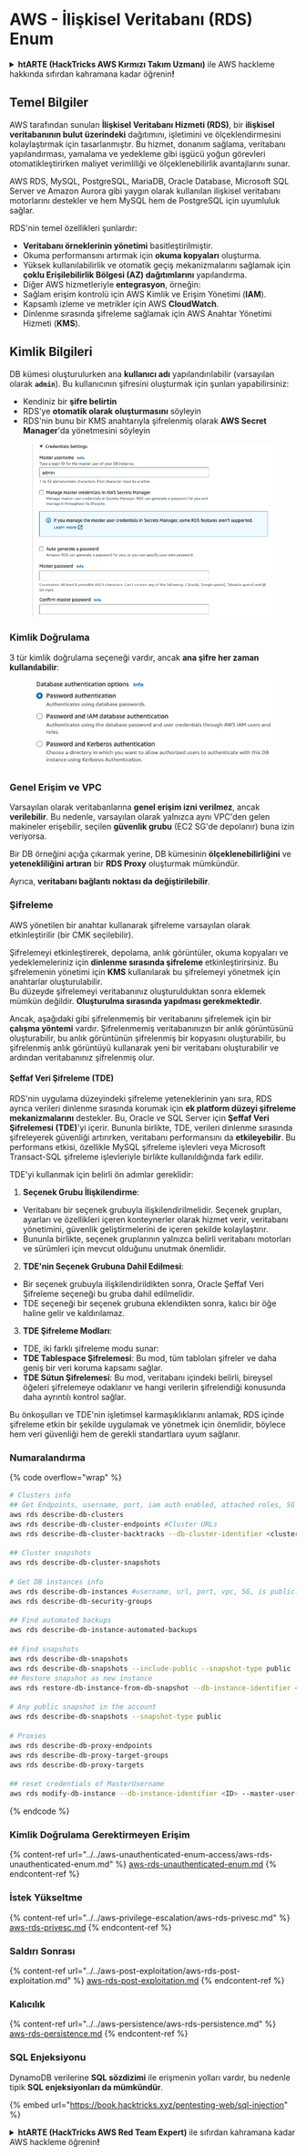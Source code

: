# AWS - İlişkisel Veritabanı (RDS) Enum

<details>

<summary><strong>htARTE (HackTricks AWS Kırmızı Takım Uzmanı)</strong> ile AWS hackleme hakkında sıfırdan kahramana kadar öğrenin<strong>!</strong></summary>

HackTricks'ı desteklemenin diğer yolları:

* Şirketinizi HackTricks'te **reklamınızı görmek** veya HackTricks'i **PDF olarak indirmek** için [**ABONELİK PLANLARI**](https://github.com/sponsors/carlospolop)'na göz atın!
* [**Resmi PEASS & HackTricks ürünlerini**](https://peass.creator-spring.com) edinin
* [**The PEASS Ailesi'ni**](https://opensea.io/collection/the-peass-family) keşfedin, özel [**NFT'lerimiz**](https://opensea.io/collection/the-peass-family) koleksiyonu
* 💬 [**Discord grubuna**](https://discord.gg/hRep4RUj7f) veya [**telegram grubuna**](https://t.me/peass) **katılın** veya **Twitter** 🐦 [**@hacktricks_live**](https://twitter.com/hacktricks_live)'ı takip edin.
* Hacking hilelerinizi göndererek HackTricks ve HackTricks Cloud github depolarına PR göndererek **hacking hilelerinizi paylaşın**.

</details>

## Temel Bilgiler

AWS tarafından sunulan **İlişkisel Veritabanı Hizmeti (RDS)**, bir **ilişkisel veritabanının bulut üzerindeki** dağıtımını, işletimini ve ölçeklendirmesini kolaylaştırmak için tasarlanmıştır. Bu hizmet, donanım sağlama, veritabanı yapılandırması, yamalama ve yedekleme gibi işgücü yoğun görevleri otomatikleştirirken maliyet verimliliği ve ölçeklenebilirlik avantajlarını sunar.

AWS RDS, MySQL, PostgreSQL, MariaDB, Oracle Database, Microsoft SQL Server ve Amazon Aurora gibi yaygın olarak kullanılan ilişkisel veritabanı motorlarını destekler ve hem MySQL hem de PostgreSQL için uyumluluk sağlar.

RDS'nin temel özellikleri şunlardır:

- **Veritabanı örneklerinin yönetimi** basitleştirilmiştir.
- Okuma performansını artırmak için **okuma kopyaları** oluşturma.
- Yüksek kullanılabilirlik ve otomatik geçiş mekanizmalarını sağlamak için **çoklu Erişilebilirlik Bölgesi (AZ) dağıtımlarını** yapılandırma.
- Diğer AWS hizmetleriyle **entegrasyon**, örneğin:
- Sağlam erişim kontrolü için AWS Kimlik ve Erişim Yönetimi (**IAM**).
- Kapsamlı izleme ve metrikler için AWS **CloudWatch**.
- Dinlenme sırasında şifreleme sağlamak için AWS Anahtar Yönetimi Hizmeti (**KMS**).

## Kimlik Bilgileri

DB kümesi oluşturulurken ana **kullanıcı adı** yapılandırılabilir (varsayılan olarak **`admin`**). Bu kullanıcının şifresini oluşturmak için şunları yapabilirsiniz:

* Kendiniz bir **şifre belirtin**
* RDS'ye **otomatik olarak oluşturmasını** söyleyin
* RDS'nin bunu bir KMS anahtarıyla şifrelenmiş olarak **AWS Secret Manager**'da yönetmesini söyleyin

<figure><img src="../../../../.gitbook/assets/image (18) (1).png" alt=""><figcaption></figcaption></figure>

### Kimlik Doğrulama

3 tür kimlik doğrulama seçeneği vardır, ancak **ana şifre her zaman kullanılabilir**:

<figure><img src="../../../../.gitbook/assets/image (19) (2).png" alt=""><figcaption></figcaption></figure>

### Genel Erişim ve VPC

Varsayılan olarak veritabanlarına **genel erişim izni verilmez**, ancak **verilebilir**. Bu nedenle, varsayılan olarak yalnızca aynı VPC'den gelen makineler erişebilir, seçilen **güvenlik grubu** (EC2 SG'de depolanır) buna izin veriyorsa.

Bir DB örneğini açığa çıkarmak yerine, DB kümesinin **ölçeklenebilirliğini** ve **yetenekliliğini artıran** bir **RDS Proxy** oluşturmak mümkündür.

Ayrıca, **veritabanı bağlantı noktası da değiştirilebilir**.

### Şifreleme

AWS yönetilen bir anahtar kullanarak şifreleme varsayılan olarak etkinleştirilir (bir CMK seçilebilir).

Şifrelemeyi etkinleştirerek, depolama, anlık görüntüler, okuma kopyaları ve yedeklemeleriniz için **dinlenme sırasında şifreleme** etkinleştirirsiniz. Bu şifrelemenin yönetimi için **KMS** kullanılarak bu şifrelemeyi yönetmek için anahtarlar oluşturulabilir.\
Bu düzeyde şifrelemeyi veritabanınız oluşturulduktan sonra eklemek mümkün değildir. **Oluşturulma sırasında yapılması gerekmektedir**.

Ancak, aşağıdaki gibi şifrelenmemiş bir veritabanını şifrelemek için bir **çalışma yöntemi** vardır. Şifrelenmemiş veritabanınızın bir anlık görüntüsünü oluşturabilir, bu anlık görüntünün şifrelenmiş bir kopyasını oluşturabilir, bu şifrelenmiş anlık görüntüyü kullanarak yeni bir veritabanı oluşturabilir ve ardından veritabanınız şifrelenmiş olur.

#### Şeffaf Veri Şifreleme (TDE)

RDS'nin uygulama düzeyindeki şifreleme yeteneklerinin yanı sıra, RDS ayrıca verileri dinlenme sırasında korumak için **ek platform düzeyi şifreleme mekanizmalarını** destekler. Bu, Oracle ve SQL Server için **Şeffaf Veri Şifrelemesi (TDE)**'yi içerir. Bununla birlikte, TDE, verileri dinlenme sırasında şifreleyerek güvenliği artırırken, veritabanı performansını da **etkileyebilir**. Bu performans etkisi, özellikle MySQL şifreleme işlevleri veya Microsoft Transact-SQL şifreleme işlevleriyle birlikte kullanıldığında fark edilir.

TDE'yi kullanmak için belirli ön adımlar gereklidir:

1. **Seçenek Grubu İlişkilendirme**:
- Veritabanı bir seçenek grubuyla ilişkilendirilmelidir. Seçenek grupları, ayarları ve özellikleri içeren konteynerler olarak hizmet verir, veritabanı yönetimini, güvenlik geliştirmelerini de içeren şekilde kolaylaştırır.
- Bununla birlikte, seçenek gruplarının yalnızca belirli veritabanı motorları ve sürümleri için mevcut olduğunu unutmak önemlidir.

2. **TDE'nin Seçenek Grubuna Dahil Edilmesi**:
- Bir seçenek grubuyla ilişkilendirildikten sonra, Oracle Şeffaf Veri Şifreleme seçeneği bu gruba dahil edilmelidir.
- TDE seçeneği bir seçenek grubuna eklendikten sonra, kalıcı bir öğe haline gelir ve kaldırılamaz.

3. **TDE Şifreleme Modları**:
- TDE, iki farklı şifreleme modu sunar:
- **TDE Tablespace Şifrelemesi**: Bu mod, tüm tabloları şifreler ve daha geniş bir veri koruma kapsamı sağlar.
- **TDE Sütun Şifrelemesi**: Bu mod, veritabanı içindeki belirli, bireysel öğeleri şifrelemeye odaklanır ve hangi verilerin şifrelendiği konusunda daha ayrıntılı kontrol sağlar.

Bu önkoşulları ve TDE'nin işletimsel karmaşıklıklarını anlamak, RDS içinde şifreleme etkin bir şekilde uygulamak ve yönetmek için önemlidir, böylece hem veri güvenliği hem de gerekli standartlara uyum sağlanır.

### Numaralandırma

{% code overflow="wrap" %}
```bash
# Clusters info
## Get Endpoints, username, port, iam auth enabled, attached roles, SG
aws rds describe-db-clusters
aws rds describe-db-cluster-endpoints #Cluster URLs
aws rds describe-db-cluster-backtracks --db-cluster-identifier <cluster-name>

## Cluster snapshots
aws rds describe-db-cluster-snapshots

# Get DB instances info
aws rds describe-db-instances #username, url, port, vpc, SG, is public?
aws rds describe-db-security-groups

## Find automated backups
aws rds describe-db-instance-automated-backups

## Find snapshots
aws rds describe-db-snapshots
aws rds describe-db-snapshots --include-public --snapshot-type public
## Restore snapshot as new instance
aws rds restore-db-instance-from-db-snapshot --db-instance-identifier <ID> --db-snapshot-identifier <ID> --availability-zone us-west-2a

# Any public snapshot in the account
aws rds describe-db-snapshots --snapshot-type public

# Proxies
aws rds describe-db-proxy-endpoints
aws rds describe-db-proxy-target-groups
aws rds describe-db-proxy-targets

## reset credentials of MasterUsername
aws rds modify-db-instance --db-instance-identifier <ID> --master-user-password <NewPassword> --apply-immediately
```
{% endcode %}

### Kimlik Doğrulama Gerektirmeyen Erişim

{% content-ref url="../../aws-unauthenticated-enum-access/aws-rds-unauthenticated-enum.md" %}
[aws-rds-unauthenticated-enum.md](../../aws-unauthenticated-enum-access/aws-rds-unauthenticated-enum.md)
{% endcontent-ref %}

### İstek Yükseltme

{% content-ref url="../../aws-privilege-escalation/aws-rds-privesc.md" %}
[aws-rds-privesc.md](../../aws-privilege-escalation/aws-rds-privesc.md)
{% endcontent-ref %}

### Saldırı Sonrası

{% content-ref url="../../aws-post-exploitation/aws-rds-post-exploitation.md" %}
[aws-rds-post-exploitation.md](../../aws-post-exploitation/aws-rds-post-exploitation.md)
{% endcontent-ref %}

### Kalıcılık

{% content-ref url="../../aws-persistence/aws-rds-persistence.md" %}
[aws-rds-persistence.md](../../aws-persistence/aws-rds-persistence.md)
{% endcontent-ref %}

### SQL Enjeksiyonu

DynamoDB verilerine **SQL sözdizimi** ile erişmenin yolları vardır, bu nedenle tipik **SQL enjeksiyonları da mümkündür**.

{% embed url="https://book.hacktricks.xyz/pentesting-web/sql-injection" %}

<details>

<summary><strong>htARTE (HackTricks AWS Red Team Expert)</strong> ile sıfırdan kahramana kadar AWS hackleme öğrenin<strong>!</strong></summary>

HackTricks'i desteklemenin diğer yolları:

* Şirketinizi HackTricks'te **reklamınızı yapmak veya HackTricks'i PDF olarak indirmek** için [**ABONELİK PLANLARI'na**](https://github.com/sponsors/carlospolop) göz atın!
* [**Resmi PEASS & HackTricks ürünlerini**](https://peass.creator-spring.com) edinin
* Özel [**NFT'lerden**](https://opensea.io/collection/the-peass-family) oluşan koleksiyonumuz [**The PEASS Family**](https://opensea.io/collection/the-peass-family)'i keşfedin
* 💬 [**Discord grubuna**](https://discord.gg/hRep4RUj7f) veya [**telegram grubuna**](https://t.me/peass) **katılın** veya **Twitter** 🐦 [**@hacktricks_live**](https://twitter.com/hacktricks_live)'i **takip edin**.
* **Hacking hilelerinizi** [**HackTricks**](https://github.com/carlospolop/hacktricks) ve [**HackTricks Cloud**](https://github.com/carlospolop/hacktricks-cloud) github reposuna **PR göndererek** paylaşın.

</details>
